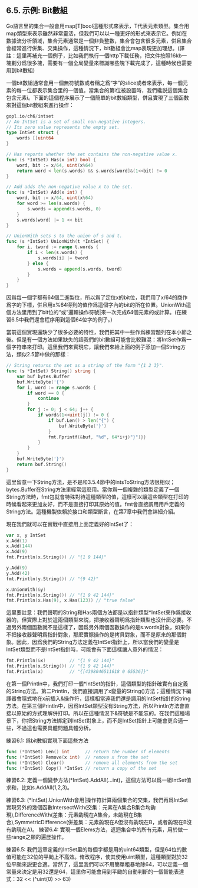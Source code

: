 ## 6.5. 示例: Bit數組

Go語言里的集合一般會用map[T]bool這種形式來表示，T代表元素類型。集合用map類型來表示雖然非常靈活，但我們可以以一種更好的形式來表示它。例如在數據流分析領域，集合元素通常是一個非負整數，集合會包含很多元素，併且集合會經常進行併集、交集操作，這種情況下，bit數組會比map表現更加理想。(譯註：這里再補充一個例子，比如我們執行一個http下載任務，把文件按照16kb一塊劃分爲很多塊，需要有一個全局變量來標識哪些塊下載完成了，這種時候也需要用到bit數組)

一個bit數組通常會用一個無符號數或者稱之爲“字”的slice或者來表示，每一個元素的每一位都表示集合里的一個值。當集合的第i位被設置時，我們纔説這個集合包含元素i。下面的這個程序展示了一個簡單的bit數組類型，併且實現了三個函數來對這個bit數組來進行操作：

```go
gopl.io/ch6/intset
// An IntSet is a set of small non-negative integers.
// Its zero value represents the empty set.
type IntSet struct {
    words []uint64
}

// Has reports whether the set contains the non-negative value x.
func (s *IntSet) Has(x int) bool {
    word, bit := x/64, uint(x%64)
    return word < len(s.words) && s.words[word]&(1<<bit) != 0
}

// Add adds the non-negative value x to the set.
func (s *IntSet) Add(x int) {
    word, bit := x/64, uint(x%64)
    for word >= len(s.words) {
        s.words = append(s.words, 0)
    }
    s.words[word] |= 1 << bit
}

// UnionWith sets s to the union of s and t.
func (s *IntSet) UnionWith(t *IntSet) {
    for i, tword := range t.words {
        if i < len(s.words) {
            s.words[i] |= tword
        } else {
            s.words = append(s.words, tword)
        }
    }
}

```
因爲每一個字都有64個二進製位，所以爲了定位x的bit位，我們用了x/64的商作爲字的下標，併且用x%64得到的值作爲這個字內的bit的所在位置。UnionWith這個方法里用到了bit位的“或”邏輯操作符號|來一次完成64個元素的或計算。(在練習6.5中我們還會程序用到這個64位字的例子。)

當前這個實現還缺少了很多必要的特性，我們把其中一些作爲練習題列在本小節之後。但是有一個方法如果缺失的話我們的bit數組可能會比較難混：將IntSet作爲一個字符串來打印。這里我們來實現它，讓我們來給上面的例子添加一個String方法，類似2.5節中做的那樣：

```go
// String returns the set as a string of the form "{1 2 3}".
func (s *IntSet) String() string {
    var buf bytes.Buffer
    buf.WriteByte('{')
    for i, word := range s.words {
        if word == 0 {
            continue
        }
        for j := 0; j < 64; j++ {
            if word&(1<<uint(j)) != 0 {
                if buf.Len() > len("{") {
                    buf.WriteByte('}')
                }
                fmt.Fprintf(&buf, "%d", 64*i+j)"}")}}
            }
        }
    }
    buf.WriteByte('}')
    return buf.String()
}
```

這里留意一下String方法，是不是和3.5.4節中的intsToString方法很相似；bytes.Buffer在String方法里經常這麽用。當你爲一個複雜的類型定義了一個String方法時，fmt包就會特殊對待這種類型的值，這樣可以讓這些類型在打印的時候看起來更加友好，而不是直接打印其原始的值。fmt會直接調用用戶定義的String方法。這種機製依賴於接口和類型斷言，在第7章中我們會詳細介紹。

現在我們就可以在實戰中直接用上面定義好的IntSet了：
```go
var x, y IntSet
x.Add(1)
x.Add(144)
x.Add(9)
fmt.Println(x.String()) // "{1 9 144}"

y.Add(9)
y.Add(42)
fmt.Println(y.String()) // "{9 42}"

x.UnionWith(&y)
fmt.Println(x.String()) // "{1 9 42 144}"
fmt.Println(x.Has(9), x.Has(123)) // "true false"
```

這里要註意：我們聲明的String和Has兩個方法都是以指針類型*IntSet來作爲接收器的，但實際上對於這兩個類型來説，把接收器聲明爲指針類型也沒什麽必要。不過另外兩個函數就不是這樣了，因爲另外兩個函數操作的是s.words對象，如果你不把接收器聲明爲指針對象，那麽實際操作的是拷貝對象，而不是原來的那個對象。因此，因爲我們的String方法定義在IntSet指針上，所以當我們的變量是IntSet類型而不是IntSet指針時，可能會有下面這樣讓人意外的情況：
```go
fmt.Println(&x)         // "{1 9 42 144}"
fmt.Println(x.String()) // "{1 9 42 144}"
fmt.Println(x)          // "{[4398046511618 0 65536]}"
```
在第一個Println中，我們打印一個*IntSet的指針，這個類型的指針確實有自定義的String方法。第二Println，我們直接調用了x變量的String()方法；這種情況下編譯器會隱式地在x前插入&操作符，這樣相當遠我們還是調用的IntSet指針的String方法。在第三個Println中，因爲IntSet類型沒有String方法，所以Println方法會直接以原始的方式理解併打印。所以在這種情況下&符號是不能忘的。在我們這種場景下，你把String方法綁定到IntSet對象上，而不是IntSet指針上可能會更合適一些，不過這也需要具體問題具體分析。

練習6.1: 爲bit數組實現下面這些方法
```go
func (*IntSet) Len() int      // return the number of elements
func (*IntSet) Remove(x int)  // remove x from the set
func (*IntSet) Clear()        // remove all elements from the set
func (*IntSet) Copy() *IntSet // return a copy of the set
```

練習6.2: 定義一個變參方法(*IntSet).AddAll(...int)，這個方法可以爲一組IntSet值求和，比如s.AddAll(1,2,3)。

練習6.3: (*IntSet).UnionWith會用|操作符計算兩個集合的交集，我們再爲IntSet實現另外的幾個函數IntersectWith(交集：元素在A集合B集合均齣現),DifferenceWith(差集：元素齣現在A集合，未齣現在B集合),SymmetricDifference(併差集：元素齣現在A但沒有齣現在B，或者齣現在B沒有齣現在A)。
練習6.4: 實現一個Elems方法，返迴集合中的所有元素，用於做一些range之類的遍歷操作。

練習6.5: 我們這章定義的IntSet里的每個字都是用的uint64類型，但是64位的數值可能在32位的平颱上不高效。脩改程序，使其使用uint類型，這種類型對於32位平颱來説更合適。當然了，這里我們可以不用簡單粗暴地除64，可以定義一個常量來決定是用32還是64，這里你可能會用到平颱的自動判斷的一個智能表達式：32 << (^uint(0) >> 63)
